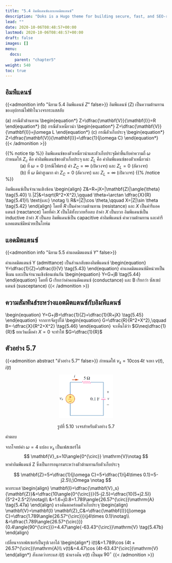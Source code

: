 ```yaml
---
title: "5.4 อิมพีแดนซ์และแอดมิตแตนซ์"
description: "Doks is a Hugo theme for building secure, fast, and SEO-ready documentation websites, which you can easily update and customize."
lead: ""
date: 2020-10-06T08:48:57+00:00
lastmod: 2020-10-06T08:48:57+00:00
draft: false
images: []
menu:
  docs:
    parent: "chapter5"
weight: 540
toc: true
---
```


## **อิมพีแดนซ์**
{{<admonition info "นิยาม 5.4 อิมพีแดนซ์ $Z$" false>}}
 อิมพีแดนซ์ (Z) เป็นความต้านทานของอุปกรณ์ไฟฟ้าในวงจรกระแสสลับ 
 
 (a) กรณีตัวต้านทาน
     \begin{equation*}
         Z=\dfrac{\mathbf{V}}{\mathbf{I}}=R
     \end{equation*}
 (b) กรณีตัวเหนี่ยวนำ
     \begin{equation*}
         Z=\dfrac{\mathbf{V}}{\mathbf{I}}=j\omega L
     \end{equation*}
 (c) กรณีตัวเก็บประจุ
     \begin{equation*}
         Z=\dfrac{\mathbf{V}}{\mathbf{I}}=\dfrac{1}{j\omega C}
     \end{equation*}     
 {{< /admonition >}}

{{% notice tip %}}
อิมพีแดนซ์ของตัวเหนี่ยวนำและตัวเก็บประจุมีค่าขึ้นกับค่าความถี่ $\omega$ 
<br>
กำหนดให้ $Z_c$ คือ ค่าอิมพีแดนซ์ของตัวเก็บประจุ และ $Z_L$ คือ ค่าอิมพีแดนซ์ของตัวเหนี่ยวนำ
<br> &emsp; &emsp;&emsp;(a) ที่ $\omega = 0$ (กรณีไฟตรง)  ค่า $Z_C=\infty$  (เปิดวงจร) และ $Z_L=0$ (ลัดวงจร)
<br> &emsp; &emsp;&emsp;(b) ที่ $\omega$ มีค่าสูงมาก ค่า $Z_C=0$ (ลัดวงจร) และ $Z_L=\infty$ (เปิดวงจร)
{{% /notice %}}

อิมพีแดนซ์เป็นจำนวนเชิงซ้อน
\begin{align}
    Z&=R+jX=|\mathbf{Z}|\angle{\theta} \tag{5.40} \\\\
|Z|&=\sqrt{R^2+X^2},\qquad \theta=\arctan \dfrac{X}{R} \tag{5.41}\\\\
\text{และ} \notag \\\\
R&=|Z|\cos \theta,\qquad X=|Z|\sin \theta \tag{5.42}
\end{align}
โดยที่ $R$ เป็นค่าความต้านทาน (resistance) และ $X$ เป็นค่ารีแอคแตนซ์ (reactance) โดยที่ค่า $X$ เป็นได้ทั้งบวกหรือลบ ถ้าค่า $X$ เป็นบวก อิมพีแดนซ์เป็น inductive ถ้าค่า $X$ เป็นลบ อิมพีแดนซ์เป็น capacitive ค่าอิมพีแดนซ์ ค่าความต้านทาน และค่ารีแอคแตนซ์มีหน่วยเป็นโอห์ม

## **แอดมิตแตนซ์**

{{<admonition info "นิยาม 5.5 ค่าแอดมิตแตนซ์ $Y$" false>}}

ค่าแอดมิตแตนซ์ Y (admittance) เป็นส่วนกลับของอิมพีแดนซ์ 
\begin{equation}
    Y=\dfrac{1}{Z}=\dfrac{I}{V} \tag{5.43}
\end{equation}
ค่าแอดมิตแตนซ์มีหน่วยเป็นซีเมน และเป็นจำนวนเชิงซ้อนเช่นกัน
\begin{equation}
    Y=G+jB \tag{5.44}
\end{equation}
โดยที่ G เรียกว่าค่าคอนดัคแตนซ์ (conductance) และ B เรียกว่า ซัสเซปแตนซ์ (susceptance) 
{{< /admonition >}}

## **ความสัมพันธ์ระหว่างแอตมิตแตนซ์กับอิมพีแดนซ์**
\begin{equation}
    Y=G+jB=\dfrac{1}{Z}=\dfrac{1}{R+jX} \tag{5.45}
\end{equation}
จากการจัดรูปได้
\begin{equation}
    G=\dfrac{R}{R^2+X^2},\qquad B=-\dfrac{X}{R^2+X^2} \tag{5.46}
\end{equation}
จะเห็นได้ว่า $G\neq\dfrac{1}{R}$ ยกเว้นเมื่อค่า $X=0$ จะทำให้ $G=\dfrac{1}{R}$

## ตัวอย่าง 5.7
{{<admonition abstract "ตัวอย่าง 5.7" false>}}
กำหนดให้ $v_s=10\cos 4t$ จงหา $v(t), i(t)$

<figure>
<p align="center">
  <img src="fig5.10.png" alt="fig 5.10" style="width:40%">
</p>
  <figcaption style='text-align:center'>รูปที่ 5.10 วงจรสำหรับตัวอย่าง 5.7</figcaption>
</figure>

คำตอบ

จากโจทย์ค่า $\omega =4$ แปลง $v_s$ เป็นเฟสเซอร์ได้
$$
\mathbf{V}_s=10\angle{0^{\circ}} \mathrm{V}\notag
$$
หาค่าอิมพีแดนซ์ Z ซึ่งเป็นการอนุกรมระหว่างตัวต้านทานกับตัวเก็บประจุ

$$
\mathbf{Z}=5+\dfrac{1}{j\omega C}=5+\dfrac{1}{j4\times 0.1}=5-j2.5\\;\Omega \notag
$$
หากระแส
    \begin{align}
      \mathbf{I}=\dfrac{\mathbf{V}_s}{\mathbf{Z}}&=\dfrac{10\angle{0^{\circ}}}{5-j2.5}=\dfrac{10(5+j2.5)}{5^2+2.5^2}\notag\\\\
      &=1.6+j0.8=1.789\angle{26.57^{\circ}}\mathrm{A} \tag{5.47a}
    \end{align}
แรงดันตกคร่อมตัวเก็บประจุ
    \begin{align}
      \mathbf{V}=\mathbf{I}
      \mathbf{Z}_C&=\dfrac{\mathbf{I}}{j\omega C}=\dfrac{1.789\angle{26.57^{\circ}}}{j4\times 0.1}\notag\\\\
      &=\dfrac{1.789\angle{26.57^{\circ}}}{0.4\angle{90^{\circ}}}=4.47\angle{-63.43^{\circ}}\mathrm{V} \tag{5.47b}
    \end{align}

เปลี่ยนจากเฟสเซอร์เป็นรูปเวลาได้
\begin{align*}
 i(t)&=1.789\cos (4t + 26.57^{\circ})\mathrm{A}\\\\
 v(t)&=4.47\cos (4t-63.43^{\circ})\mathrm{V}
\end{align*}
สังเกตว่ากระแส $i(t)$ นำแรงดัน $v(t)$ เป็นมุม $90^{\circ}$
{{< /admonition >}}
